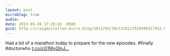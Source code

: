 ```yaml
---
layout: post
microblog: true
audio: 
date: 2013-03-30 17:29:43 -0500
guid: http://craigmcclellan.micro.blog/2013/03/30/t318127929496317953.html
---
```

Had a bit of a marathon today to prepare for the new episodes. #finally #doctorwho [t.co/cG1MyQInJ...](http://t.co/cG1MyQInJW)
